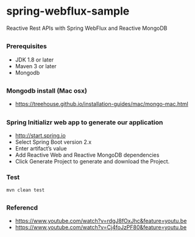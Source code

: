 # spring-webflux-sample
Reactive Rest APIs with Spring WebFlux and Reactive MongoDB

##
### Prerequisites
- JDK 1.8 or later
- Maven 3 or later
- Mongodb

##
### Mongodb install (Mac osx)
- https://treehouse.github.io/installation-guides/mac/mongo-mac.html

##
### Spring Initializr web app to generate our application
- http://start.spring.io
- Select Spring Boot version 2.x
- Enter artifact’s value
- Add Reactive Web and Reactive MongoDB dependencies
- Click Generate Project to generate and download the Project.


### Test
```
mvn clean test
```

##
### Referencd
- https://www.youtube.com/watch?v=rdgJ8fOxJhc&feature=youtu.be
- https://www.youtube.com/watch?v=Cj4foJzPF80&feature=youtu.be
